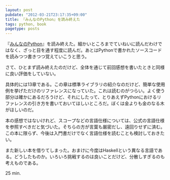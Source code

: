 ```yaml
---
layout: post
pubdate: "2012-03-21T23:17:35+09:00"
title: 『みんなのPython』を読み終えた
tags: python, book
pagetype: posts
---
```

『[みんなのPython](http://amazon.jp/o/ASIN/4797353953/bouzuya-22)』を読み終えた。細かいところまでていねいに読んだわけではなく、ざっと目を通す程度に読んだ。あとはPythonで書かれたソースコードを読みつつ書きつつ覚えていこうと思う。

さて、ひとまず読み終えたのだけど、全体を通じて前回感想を書いたときと同様に良い評価をしていない。

具体的には13章である。この章は標準ライブラリの紹介なのだけど、簡単な使用例を挙げただけのリファレンスになっていた。これは読むのがつらい。よく使う部分は確かにあるだろうけど、それにしたって、とりあえずPythonにおけるリファレンスの引き方を書いておいてほしいところだ。ぼくは金よりも金のなる木がほしいのだ。

本の感想ではないけれど、スコープなどの言語仕様については、公式の言語仕様を参照すべきだと気づいた。そちらの方が言葉も厳密だし、遠回りせずに済む。この本に限らず、今後は入門書だけでなく言語仕様を読むことも検討しておきたい。

また新しい本を借りてしまった。おまけに今度はHaskellという異なる言語である。どうしたものか。いろいろ挑戦するのは良いことだけど、分散しすぎるのも考えものである。

25 min.
